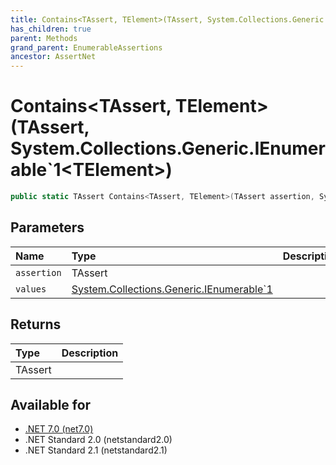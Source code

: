 ```yaml
---
title: Contains<TAssert, TElement>(TAssert, System.Collections.Generic.IEnumerable`1<TElement>)
has_children: true
parent: Methods
grand_parent: EnumerableAssertions
ancestor: AssertNet
---
```

# Contains&lt;TAssert, TElement&gt;(TAssert, System.Collections.Generic.IEnumerable`1&lt;TElement&gt;)

```csharp
public static TAssert Contains<TAssert, TElement>(TAssert assertion, System.Collections.Generic.IEnumerable`1<TElement> values);
```

## Parameters
|Name|Type|Description|
|:-|:-|:-|
|`assertion`|TAssert||
|`values`|[System.Collections.Generic.IEnumerable`1<TElement>](https://learn.microsoft.com/en-us/dotnet/api/system.collections.generic.ienumerable-1<telement>)||

## Returns
|Type|Description|
|:-|:-|
|TAssert||

## Available for
- [.NET 7.0 (net7.0)](https://versionsof.net/core/7.0/)
- .NET Standard 2.0 (netstandard2.0)
- .NET Standard 2.1 (netstandard2.1)
